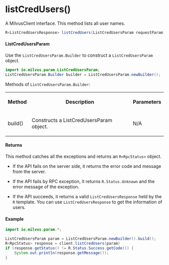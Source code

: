 # listCredUsers()

A MilvusClient interface. This method lists all user names.

```java
R<ListCredUsersResponse> listCredUsers(ListCredUsersParam requestParam);
```

#### ListCredUsersParam

Use the `ListCredUsersParam.Builder` to construct a `ListCredUsersParam` object.

```java
import io.milvus.param.ListCredUsersParam;
ListCredUsersParam.Builder builder = ListCredUsersParam.newBuilder();
```

Methods of `ListCredUsersParam.Builder`:

<table>
    <tr>
        <th><p>Method</p></th>
        <th><p>Description</p></th>
        <th><p>Parameters</p></th>
    </tr>
    <tr>
        <td><p>build()</p></td>
        <td><p>Constructs a ListCredUsersParam object.</p></td>
        <td><p>N/A</p></td>
    </tr>
</table>

#### Returns

This method catches all the exceptions and returns an `R<RpcStatus>` object.

- If the API fails on the server side, it returns the error code and message from the server.

- If the API fails by RPC exception, it returns `R.Status.Unknown` and the error message of the exception.

- If the API succeeds, it returns a valid `ListCredUsersResponse` held by the `R` template. You can use `ListCredUsersResponse` to get the information of users.

#### Example

```java
import io.milvus.param.*;

ListCredUsersParam param = ListCredUsersParam.newBuilder().build();
R<RpcStatus> response = client.listCredUsers(param)
if (response.getStatus() != R.Status.Success.getCode()) {
    System.out.println(response.getMessage());
}
```
